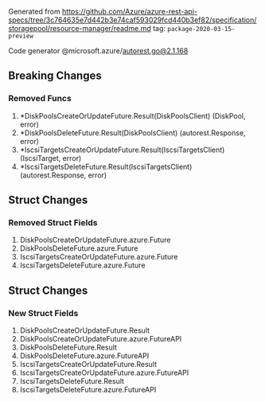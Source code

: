 Generated from https://github.com/Azure/azure-rest-api-specs/tree/3c764635e7d442b3e74caf593029fcd440b3ef82/specification/storagepool/resource-manager/readme.md tag: `package-2020-03-15-preview`

Code generator @microsoft.azure/autorest.go@2.1.168

## Breaking Changes

### Removed Funcs

1. *DiskPoolsCreateOrUpdateFuture.Result(DiskPoolsClient) (DiskPool, error)
1. *DiskPoolsDeleteFuture.Result(DiskPoolsClient) (autorest.Response, error)
1. *IscsiTargetsCreateOrUpdateFuture.Result(IscsiTargetsClient) (IscsiTarget, error)
1. *IscsiTargetsDeleteFuture.Result(IscsiTargetsClient) (autorest.Response, error)

## Struct Changes

### Removed Struct Fields

1. DiskPoolsCreateOrUpdateFuture.azure.Future
1. DiskPoolsDeleteFuture.azure.Future
1. IscsiTargetsCreateOrUpdateFuture.azure.Future
1. IscsiTargetsDeleteFuture.azure.Future

## Struct Changes

### New Struct Fields

1. DiskPoolsCreateOrUpdateFuture.Result
1. DiskPoolsCreateOrUpdateFuture.azure.FutureAPI
1. DiskPoolsDeleteFuture.Result
1. DiskPoolsDeleteFuture.azure.FutureAPI
1. IscsiTargetsCreateOrUpdateFuture.Result
1. IscsiTargetsCreateOrUpdateFuture.azure.FutureAPI
1. IscsiTargetsDeleteFuture.Result
1. IscsiTargetsDeleteFuture.azure.FutureAPI
